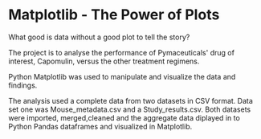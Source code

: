 
# Matplotlib - The Power of Plots

What good is data without a good plot to tell the story?

The project is to analyse the performance of Pymaceuticals' drug of interest, Capomulin, versus the other treatment regimens.

Python Matplotlib was used to manipulate and visualize the data and findings. 

The analysis used a complete data from two datasets in CSV format. Data set one was Mouse_metadata.csv and a Study_results.csv.
Both datasets were imported, merged,cleaned and the aggregate data diplayed in to Python Pandas dataframes and visualized in Matplotlib. 


